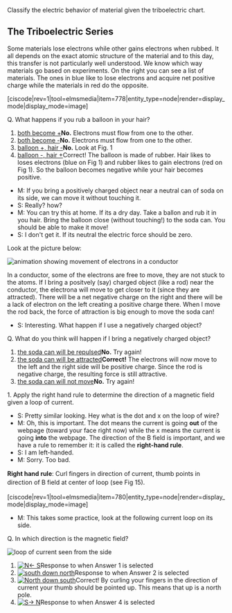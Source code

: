 Classify the electric behavior of material given the triboelectric chart.




The Triboelectric Series
------------------------

Some materials lose electrons while other gains electrons when rubbed. It all depends on the exact atomic structure of the material and to this day, this transfer is not particularly well understood. We know which way materials go based on experiments. On the right you can see a list of materials. The ones in blue like to lose electrons and acquire net positive charge while the materials in red do the opposite.

[ciscode|rev=1|tool=elmsmedia|item=778|entity_type=node|render=display_mode|display_mode=image]

<div class="question">Q. What happens if you rub a balloon in your hair?

1. [both become +](#)**No.** Electrons must flow from one to the other.
2. [both become -](#)**No.** Electrons must flow from one to the other.
3. [balloon +, hair -](#)**No.** Look at Fig. 1
4. [balloon -, hair +](#)Correct! The balloon is made of rubber. Hair likes to loses electrons (blue on Fig 1) and rubber likes to gain electrons (red on Fig 1). So the balloon becomes negative while your hair becomes positive.

- M: If you bring a positively charged object near a neutral can of soda on its side, we can move it without touching it.
- S: Really? how?
- M: You can try this at home. If its a dry day. Take a ballon and rub it in you hair. Bring the balloon close (without touching!) to the soda can. You should be able to make it move!
- S: I don't get it. If its neutral the electric force should be zero.

Look at the picture below:

![animation showing movement of electrons in a conductor](https://online.science.psu.edu/sites/default/files/phys010/W5electron/movingconductor.gif "Fig. 5 Bringing a charge object near a soda can made of metal leads to a separation of charge. We can then move the can without touching it!")

In a conductor, some of the electrons are free to move, they are not stuck to the atoms. If I bring a positvely (say) charged object (like a rod) near the conductor, the electrona will move to get closer to it (since they are attracted). There will be a net negative charge on the right and there will be a lack of electron on the left creating a positive charge there. When I move the rod back, the force of attraction is big enough to move the soda can!

- S: Interesting. What happen if I use a negatively charged object?

<div class="question">Q. What do you think will happen if I bring a negatively charged object?

1. [the soda can will be repulsed](#)**No.** Try again!
2. [the soda can will be attracted](#)**Correct!** The electrons will now move to the left and the right side will be positive charge. Since the rod is negative charge, the resulting force is still attractive.
3. [the soda can will not move](#)**No.** Try again!

</div></div>1. Apply the right hand rule to determine the direction of a magnetic field given a loop of current.

- S: Pretty similar looking. Hey what is the dot and x on the loop of wire?
- M: Oh, this is important. The dot means the current is going **out** of the webpage (toward your face right now) while the x means the current is going **into** the webpage. The direction of the B field is important, and we have a rule to remember it: it is called the **right-hand rule**.
- S: I am left-handed.
- M: Sorry. Too bad.

 **Right hand rule**<span style="line-height: 20.3999996185303px;">: Curl fingers in direction of current, thumb points in direction of B field at center of loop (see Fig 15).</span>

[ciscode|rev=1|tool=elmsmedia|item=780|entity_type=node|render=display_mode|display_mode=image]

- M: This takes some practice, look at the following current loop on its side.

<div class="question">Q. In which direction is the magnetic field?

![loop of current seen from the side](https://online.science.psu.edu/sites/default/files/phys010/W5electron/looponside.png)

1. [![N<- S](https://online.science.psu.edu/sites/default/files/phys010/W5electron/ansA.png)](#)Response to when Answer 1 is selected
2. [![south down north](https://online.science.psu.edu/sites/default/files/phys010/W5electron/ansB.png)](#)Response to when Answer 2 is selected
3. [![North down south](https://online.science.psu.edu/sites/default/files/phys010/W5electron/ansC.png)](#)Correct! By curling your fingers in the direction of current your thumb should be pointed up. This means that up is a north pole.
4. [![S-> N](https://online.science.psu.edu/sites/default/files/phys010/W5electron/ansD.png)](#)Response to when Answer 4 is selected

</div>